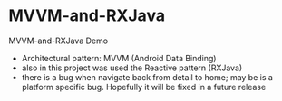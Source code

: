 # MVVM-and-RXJava
MVVM-and-RXJava Demo

* Architectural pattern: MVVM (Android Data Binding)
* also in this project was used the Reactive pattern (RXJava)
* there is a bug when navigate back from detail to home; may be is a platform specific bug. 
  Hopefully it will be fixed  in a future release
